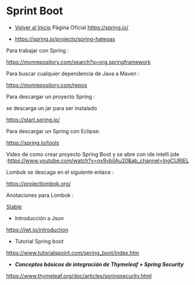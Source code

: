 # Sprint Boot
- [Volver al Inicio](../README.md)
  Página Oficial https://spring.io/
  
 - https://spring.io/projects/spring-hateoas
<aside>
  Para trabajar con Spring :

https://mvnrepository.com/search?q=org.springframework 

Para buscar cualquier dependencia de Java a Maven : 

https://mvnrepository.com/repos

Para descargar un proyecto Spring  :

se descarga un jar para ser instalado

https://start.spring.io/

Para descargar un Spring  con Eclipse:

https://spring.io/tools

Video de como crear proyecto Spring Boot y se abre con ide intelli jide :https://www.youtube.com/watch?v=nx9vbiIAu20&ab_channel=IngCURIEL

Lombok se descaga en el siguiente enlace : 

https://projectlombok.org/

Anotaciones para Lombok :

[Stable](https://projectlombok.org/features/)

- Introducción a Json

 https://jwt.io/introduction

- Tutorial Spring boot

https://www.tutorialspoint.com/spring_boot/index.htm

- ***Conceptos básicos de integración de Thymeleaf + Spring Security***

https://www.thymeleaf.org/doc/articles/springsecurity.html

</aside>
